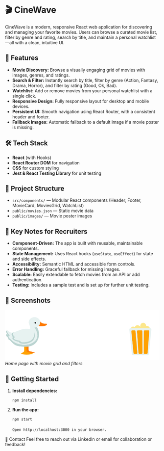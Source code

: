 # 🎬 CineWave

CineWave is a modern, responsive React web application for discovering and managing your favorite movies. Users can browse a curated movie list, filter by genre and rating, search by title, and maintain a personal watchlist—all with a clean, intuitive UI.

## 🚀 Features

- **Movie Discovery:** Browse a visually engaging grid of movies with images, genres, and ratings.
- **Search & Filter:** Instantly search by title, filter by genre (Action, Fantasy, Drama, Horror), and filter by rating (Good, Ok, Bad).
- **Watchlist:** Add or remove movies from your personal watchlist with a single click.
- **Responsive Design:** Fully responsive layout for desktop and mobile devices.
- **Persistent UI:** Smooth navigation using React Router, with a consistent header and footer.
- **Fallback Images:** Automatic fallback to a default image if a movie poster is missing.

## 🛠️ Tech Stack

- **React** (with Hooks)
- **React Router DOM** for navigation
- **CSS** for custom styling
- **Jest & React Testing Library** for unit testing

## 📂 Project Structure

- `src/components/` — Modular React components (Header, Footer, MovieCard, MoviesGrid, WatchList)
- `public/movies.json` — Static movie data
- `public/images/` — Movie poster images

## 📝 Key Notes for Recruiters

- **Component-Driven:** The app is built with reusable, maintainable components.
- **State Management:** Uses React hooks (`useState`, `useEffect`) for state and side effects.
- **Accessibility:** Semantic HTML and accessible form controls.
- **Error Handling:** Graceful fallback for missing images.
- **Scalable:** Easily extendable to fetch movies from an API or add authentication.
- **Testing:** Includes a sample test and is set up for further unit testing.

## 📸 Screenshots

![CineWave Home](public/logo.png)
*Home page with movie grid and filters*

## 🏁 Getting Started

1. **Install dependencies:**
   ```sh
   npm install
2. **Run the app:**
    ```sh
    npm start

    Open http://localhost:3000 in your browser.

📣 Contact
Feel free to reach out via LinkedIn or email for collaboration or feedback!

